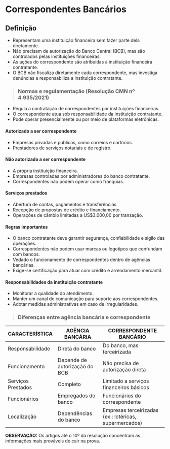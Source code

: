 # Correspondentes Bancários  

## Definição  
- Representam uma instituição financeira sem fazer parte dela diretamente.  
- Não precisam de autorização do Banco Central (BCB), mas são controlados pelas instituições financeiras.  
- As ações do correspondente são atribuídas à instituição financeira contratante.  
- O BCB não fiscaliza diretamente cada correspondente, mas investiga denúncias e responsabiliza a instituição contratante.  

> ### Normas e regulamentação (Resolução CMN nº 4.935/2021)
- Regula a contratação de correspondentes por instituições financeiras.  
- O correspondente atua sob responsabilidade da instituição contratante.  
- Pode operar presencialmente ou por meio de plataformas eletrônicas.  

#### Autorizado a ser correspondente  
- Empresas privadas e públicas, como correios e cartórios.  
- Prestadores de serviços notariais e de registro.  

#### Não autorizado a ser correspondente  
- A própria instituição financeira.  
- Empresas controladas por administradores do banco contratante.  
- Correspondentes não podem operar como franquias.  

#### Serviços prestados  
- Abertura de contas, pagamentos e transferências.  
- Recepção de propostas de crédito e financiamento.  
- Operações de câmbio limitadas a US$3.000,00 por transação.  

#### Regras importantes  
- O banco contratante deve garantir segurança, confiabilidade e sigilo das operações.  
- Correspondentes não podem usar marcas ou logotipos que confundam com bancos.  
- Vedado o funcionamento de correspondentes dentro de agências bancárias.  
- Exige-se certificação para atuar com crédito e arrendamento mercantil.  

#### Responsabilidades da instituição contratante  
- Monitorar a qualidade do atendimento.  
- Manter um canal de comunicação para suporte aos correspondentes.  
- Adotar medidas administrativas em caso de irregularidades.  

> ### Diferenças entre agência bancária e correspondente  

| CARACTERÍSTICA     | AGÊNCIA BANCÁRIA              | CORRESPONDENTE BANCÁRIO                                |
|--------------------|-------------------------------|--------------------------------------------------------|
| Responsabilidade   | Direta do banco               | Do banco, mas terceirizada                             |
| Funcionamento      | Depende de autorização do BCB | Não precisa de autorização direta                      |
| Serviços Prestados | Completo                      | Limitado a serviços financeiros básicos                |
| Funcionários       | Empregados do banco           | Funcionários do correspondente                         |
| Localização        | Dependências do banco         | Empresas terceirizadas (ex.: lotéricas, supermercados) |

**OBSERVAÇÃO:** Os artigos até o 10º da resolução concentram as informações mais prováveis de cair na prova.  